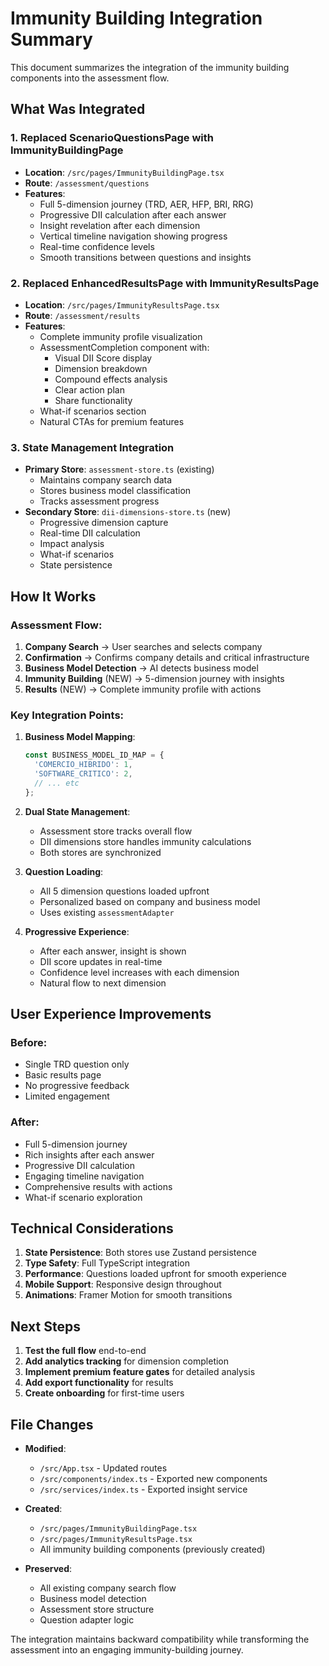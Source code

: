 # Immunity Building Integration Summary

This document summarizes the integration of the immunity building components into the assessment flow.

## What Was Integrated

### 1. **Replaced ScenarioQuestionsPage with ImmunityBuildingPage**
- **Location**: `/src/pages/ImmunityBuildingPage.tsx`
- **Route**: `/assessment/questions`
- **Features**:
  - Full 5-dimension journey (TRD, AER, HFP, BRI, RRG)
  - Progressive DII calculation after each answer
  - Insight revelation after each dimension
  - Vertical timeline navigation showing progress
  - Real-time confidence levels
  - Smooth transitions between questions and insights

### 2. **Replaced EnhancedResultsPage with ImmunityResultsPage**
- **Location**: `/src/pages/ImmunityResultsPage.tsx`
- **Route**: `/assessment/results`
- **Features**:
  - Complete immunity profile visualization
  - AssessmentCompletion component with:
    - Visual DII Score display
    - Dimension breakdown
    - Compound effects analysis
    - Clear action plan
    - Share functionality
  - What-if scenarios section
  - Natural CTAs for premium features

### 3. **State Management Integration**
- **Primary Store**: `assessment-store.ts` (existing)
  - Maintains company search data
  - Stores business model classification
  - Tracks assessment progress
- **Secondary Store**: `dii-dimensions-store.ts` (new)
  - Progressive dimension capture
  - Real-time DII calculation
  - Impact analysis
  - What-if scenarios
  - State persistence

## How It Works

### Assessment Flow:
1. **Company Search** → User searches and selects company
2. **Confirmation** → Confirms company details and critical infrastructure
3. **Business Model Detection** → AI detects business model
4. **Immunity Building** (NEW) → 5-dimension journey with insights
5. **Results** (NEW) → Complete immunity profile with actions

### Key Integration Points:

1. **Business Model Mapping**:
   ```typescript
   const BUSINESS_MODEL_ID_MAP = {
     'COMERCIO_HIBRIDO': 1,
     'SOFTWARE_CRITICO': 2,
     // ... etc
   };
   ```

2. **Dual State Management**:
   - Assessment store tracks overall flow
   - DII dimensions store handles immunity calculations
   - Both stores are synchronized

3. **Question Loading**:
   - All 5 dimension questions loaded upfront
   - Personalized based on company and business model
   - Uses existing `assessmentAdapter`

4. **Progressive Experience**:
   - After each answer, insight is shown
   - DII score updates in real-time
   - Confidence level increases with each dimension
   - Natural flow to next dimension

## User Experience Improvements

### Before:
- Single TRD question only
- Basic results page
- No progressive feedback
- Limited engagement

### After:
- Full 5-dimension journey
- Rich insights after each answer
- Progressive DII calculation
- Engaging timeline navigation
- Comprehensive results with actions
- What-if scenario exploration

## Technical Considerations

1. **State Persistence**: Both stores use Zustand persistence
2. **Type Safety**: Full TypeScript integration
3. **Performance**: Questions loaded upfront for smooth experience
4. **Mobile Support**: Responsive design throughout
5. **Animations**: Framer Motion for smooth transitions

## Next Steps

1. **Test the full flow** end-to-end
2. **Add analytics tracking** for dimension completion
3. **Implement premium feature gates** for detailed analysis
4. **Add export functionality** for results
5. **Create onboarding** for first-time users

## File Changes

- **Modified**:
  - `/src/App.tsx` - Updated routes
  - `/src/components/index.ts` - Exported new components
  - `/src/services/index.ts` - Exported insight service

- **Created**:
  - `/src/pages/ImmunityBuildingPage.tsx`
  - `/src/pages/ImmunityResultsPage.tsx`
  - All immunity building components (previously created)

- **Preserved**:
  - All existing company search flow
  - Business model detection
  - Assessment store structure
  - Question adapter logic

The integration maintains backward compatibility while transforming the assessment into an engaging immunity-building journey.